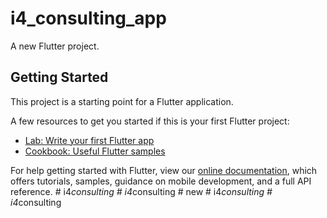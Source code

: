 # i4_consulting_app

A new Flutter project.

## Getting Started

This project is a starting point for a Flutter application.

A few resources to get you started if this is your first Flutter project:

- [Lab: Write your first Flutter app](https://flutter.dev/docs/get-started/codelab)
- [Cookbook: Useful Flutter samples](https://flutter.dev/docs/cookbook)

For help getting started with Flutter, view our
[online documentation](https://flutter.dev/docs), which offers tutorials,
samples, guidance on mobile development, and a full API reference.
#   i 4 _ c o n s u l t i n g  
 #   i 4 _ c o n s u l t i n g  
 #   n e w  
 #   i 4 _ c o n s u l t i n g  
 #   i 4 _ c o n s u l t i n g  
 